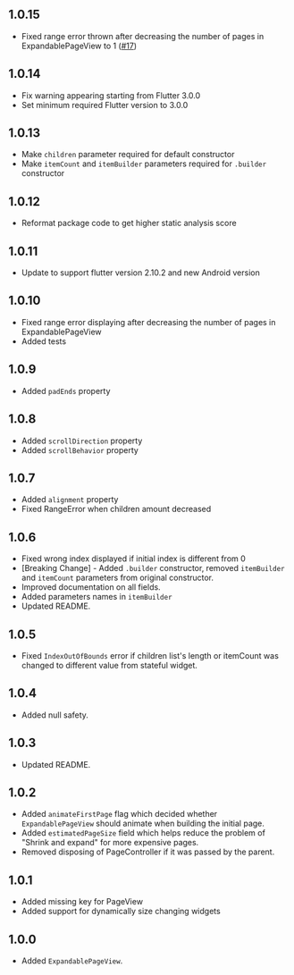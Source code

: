 ## 1.0.15

* Fixed range error thrown after decreasing the number of pages in ExpandablePageView to 1 ([#17](https://github.com/Limbou/expandable_page_view/issues/17))

## 1.0.14

* Fix warning appearing starting from Flutter 3.0.0
* Set minimum required Flutter version to 3.0.0

## 1.0.13

* Make `children` parameter required for default constructor
* Make `itemCount` and `itemBuilder` parameters required for `.builder` constructor

## 1.0.12

* Reformat package code to get higher static analysis score

## 1.0.11

* Update to support flutter version 2.10.2 and new Android version

## 1.0.10

* Fixed range error displaying after decreasing the number of pages in ExpandablePageView
* Added tests

## 1.0.9

* Added `padEnds` property

## 1.0.8

* Added `scrollDirection` property
* Added `scrollBehavior` property

## 1.0.7

* Added `alignment` property
* Fixed RangeError when children amount decreased

## 1.0.6

* Fixed wrong index displayed if initial index is different from 0
* [Breaking Change] - Added `.builder` constructor, removed `itemBuilder` and `itemCount` parameters from original constructor.
* Improved documentation on all fields.
* Added parameters names in `itemBuilder`  
* Updated README.

## 1.0.5

* Fixed `IndexOutOfBounds` error if children list's length or itemCount was changed to different value from stateful widget.

## 1.0.4

* Added null safety.

## 1.0.3

* Updated README.

## 1.0.2

* Added `animateFirstPage` flag which decided whether `ExpandablePageView` should animate when building the initial page.
* Added `estimatedPageSize` field which helps reduce the problem of "Shrink and expand" for more expensive pages.
* Removed disposing of PageController if it was passed by the parent.

## 1.0.1

* Added missing key for PageView
* Added support for dynamically size changing widgets

## 1.0.0

* Added `ExpandablePageView`.
